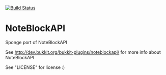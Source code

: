 [![Build Status](https://travis-ci.org/clienthax/NoteBlockAPI.svg?branch=master)](https://travis-ci.org/clienthax/NoteBlockAPI)

NoteBlockAPI
============

Sponge port of NoteBlockAPI

See http://dev.bukkit.org/bukkit-plugins/noteblockapi/ for more info about NoteBlockAPI

See "LICENSE" for license :)
